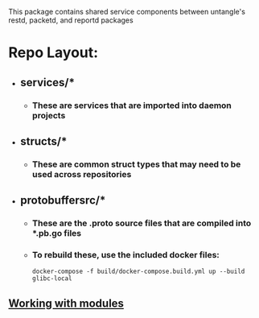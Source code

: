 This package contains shared service components between untangle's restd, packetd, and reportd packages

# Repo Layout:
* ## services/*
  * ### These are services that are imported into daemon projects
* ## structs/*
  * ### These are common struct types that may need to be used across repositories
* ## protobuffersrc/*
  * ### These are the .proto source files that are compiled into *.pb.go files
  * ### To rebuild these, use the included docker files:
    ```
    docker-compose -f build/docker-compose.build.yml up --build glibc-local
    ```
##  [Working with modules](./MODULES.md)    